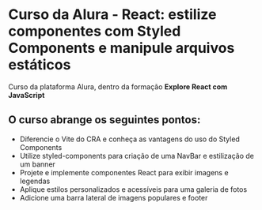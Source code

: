 # Curso da Alura - React: estilize componentes com Styled Components e manipule arquivos estáticos

Curso da plataforma Alura, dentro da formação **Explore React com JavaScript**

## O curso abrange os seguintes pontos:

- Diferencie o Vite do CRA e conheça as vantagens do uso do Styled Components
- Utilize styled-components para criação de uma NavBar e estilização de um banner
- Projete e implemente componentes React para exibir imagens e legendas
- Aplique estilos personalizados e acessíveis para uma galeria de fotos
- Adicione uma barra lateral de imagens populares e footer